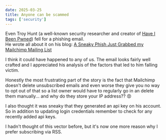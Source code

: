 ```yaml
---
date: 2025-03-25
title: Anyone can be scammed
tags: ['security']
---
```


Even Troy Hunt (a well-known security researcher and creator of [Have I Been Pwned](https://haveibeenpwned.com/)) fell for a phishing email.  
He wrote all about it on his blog:
[A Sneaky Phish Just Grabbed my Mailchimp Mailing List](https://www.troyhunt.com/a-sneaky-phish-just-grabbed-my-mailchimp-mailing-list/)

I think it could have happened to any of us.
The email looks fairly well crafted and I appreciated his analysis of the factors that led to him falling victim.

Honestly the most frustrating part of the story is the fact that Mailchimp doesn't delete unsubscribed emails and even worse they give you no way to opt out of that so a list owner would have to regularly go in an delete them manually... and why do they store your IP address?? 😡

I also thought it was sneaky that they generated an api key on his account. So in addition to updating login credentials remember to check for any recently added api keys.

I hadn't thought of this vector before, but it's now one more reason why I prefer subscribing via RSS.
